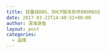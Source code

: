 ```yaml
---
title: 轻量级DNS、DHCP服务软件DNSMASQ
date: 2017-03-22T14:40:52+00:00
author: 深海游鱼
layout: post
categories:
  - 运维
---
```

